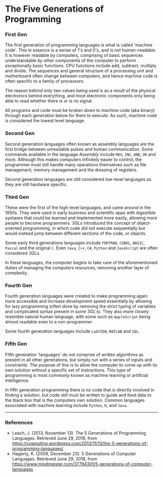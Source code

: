 
# The Five Generations of Programming

### First Gen

The first generation of programming languages is what is called 'machine code'. This in essence is a series of 1's and 0's, and is not human-readable. It is however readable by computers, comprising of basic sequences understandable by other components of the computer to perform exceptionally basic functions. CPU functions include add, subtract, multiply and divide. The sequences and general structure of a processing unit and motherboard often change between computers, and hence machine code is often specific to a family of processors.

The reason behind only two values being used is as a result of the physical electronics behind everything, and most electronic components only being able to read whether there is or is no signal.

All programs and code must be broken down to machine code (aka binary) through each generation below for them to execute. As such, machine code is considered the lowest level language.

### Second Gen

Second generation languages often known as assembly languages are the first bridge between unreadable pulses and human communication. Some commands available in the language _Assembly_ include `MOV`, `INC`, `AND`, `OR` and more. Although this makes computers infinitely easier to control, the programmer must still handle many operations themselves such as file management, memory management and the dressing of registers.

Second generation languages are still considered low-level languages as they are still hardware specific.

### Third Gen

These were the first of the high-level languages, and came around in the 1950s. They were used in early business and scientific apps with digestible syntaxes that could be learned and implemented more easily, allowing more people to become programmers. 3GLs introduced the concept of object-oriented programming, in which code did not execute sequentially but would instead jump between different sections of the code, or objects.

Some early third generations languages include `FORTRAN`, `COBOL`, `BASIC`, `Pascal` and the original `C`. Even `Java`, `C++`, `C#`, `Python` and `JavaScript` are often considered 3GLs.

In these languages, the computer begins to take care of the aforementioned duties of managing the computers resources, removing another layer of complexity. 

### Fourth Gen

Fourth generation languages were created to make programming again more accessible and increase development speed essentially by allowing for lazy programming (often done by removing the strict typing of variables and complicated syntax present in some 3GL's). They also more closely resemble natural human language, with some such as `AppleScript` being almost readable even to a non-programmer. 

Some fourth generation languages include `LabVIEW`, `MATLAB` and `SQL`.

### Fifth Gen

Fifth generation 'languages' do not comprise of written algorithms as present in all other generations, but simply run with a series of inputs and constraints. The purpose of this is to allow the computer to come up with its own solution without a specific set of instructions. This type of programming is most commonly known as machine learning or artificial intelligence.

In fifth generation programming there is no code that is directly involved in finding a solution, but code still must be written to guide and feed data to the black box that is the computers own solution. Common languages associated with machine learning include `Python`, `R`, and `Java`.

---
### References 

- Leach, J. (2013, November 13). The 5 Generations of Programming Languages. Retrieved June 29, 2018, from https://cowputing.wordpress.com/2013/11/13/the-5-generations-of-programming-languages/
- Hagerty, K. (2009, December 23). 5 Generations of Computer Languages. Retrieved June 29, 2018, from https://www.mindmeister.com/37794301/5-generations-of-computer-languages

